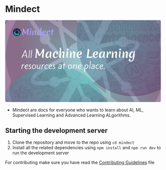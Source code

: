 # Mindect 

![Mindect Image](./public/Banner.png)

- Mindect are docs for everyone who wants to learn about AI, ML, Supervised Learning and Advanced Learning ALgorithms.
<!--  
- add backlins for pages to make the pages go on top with search engines named additioanl resourses, read more at etc.
- add all the exports in the lib file 
- add cn in the components that you have made so it will take the styling
- contribute to navbar to make it visible via props
- show remaining topics when hovered
- shorten the path of @/components/ui to @cui
- add icon for index.mdx, what is machine learning and jupyter notebook
- add a slider instead of radio button along with a box that shows the font size from 1 to 10
- add main file for all 3 mathematics files. 
-->

## Starting the development server
1. Clone the repository and move to the repo using `cd mindect`
2. Install all the related dependencies using `npm install` and `npm run dev` to run the development server


For contributing make sure you have read the [Contributing Guidelines](./.github/contributing.md) file

<!-- 





- arrange pages properly like the neural network model is showing neural network layer, you have to fix it. 

- start a blog where various data scientist, analyst and teachers could colaborate on writing.
- at first can use static pages as it will not require any database, later small database could be used. 


In the future, change the homepage. 
## Issues and Features. 
- not getting images after downloading notebook, package should be downloaded as zip, with image and the notebook
- add scroll to top button and border in between of footer and toc
- make navbar theme to black ( just one theme for the navbar on the homepage)
// Currently the animation is being removed if added fix the things 
- Add background animation for the intro  (same as qu.ai) and the pagedown effect of (grili)
- Loader just for one time or no loader
- remove the theme changer for the main page

Things remaining in completed part 
- Adding jupyter notebook in visualization examples (regression model). 



Important MDX things in this 

// For keys on keyboard
<kbd>Ctrl</kbd>+<kbd>V</kbd> 

// For card and cards 
<Card href="/" title="Download Introductory Module" />
<Cards> </Cards> for multiple cards

// For steps
<Steps>
<Step>
### Clone the repository
```bash
git clone https://github.com/ndom91/sveltekasten
cd sveltekasten
```
</Step>
</Steps>

// For files 
```py title="/apps/web/.env"   // other => bash, sql, py, js, ts etc
DATABASE_URL=postgres://postgres:postgres@database:5432/briefkasten
```

// For tabs
import { Tabs, Tab } from "fumadocs-ui/components/tabs"
<Tabs items={["npm", "pnpm", "yarn"]}>
  <Tab value="npm">
```bash
npm run dev
```
  </Tab>
  <Tab value="pnpm">
```bash
pnpm dev
```
  </Tab>
  <Tab value="yarn">
```bash
yarn run dev
```
  </Tab>
</Tabs>

// Accordian 
import { Accordion, Accordions } from "fumadocs-ui/components/accordion"
<Accordions>
<Accordion title={"Typescript Definition"}>
```ts
/**
 * List of bookmark results
 */
export type Response = {
}[]
```
</Accordion>
</Accordions>

<Callout className="shadow-xs">
  Note: You should have PIP installed on your device
</Callout> for showing note or something 

// With specail icon and heading 

<Callout icon="🚀" type="info" title="Briefkasten v2" className="shadow-xs" >
  We're working on a total rewrite of Briefkasten and plan on releasing this
  `v2` soon. If you want to follow along, get alerted to any updates, or submit
  some feature requests or complaints, please check out this [GitHub Discussion
  thread](https://github.com/ndom91/briefkasten/discussions/65).

The below docs are in preparation for that. If you're looking for the v1 docs, check out the [v1 Docs](https://v1.docs.briefkastenhq.com) link in the nav bar.

**Once v2 is stable, we will wipe the temporary development database active
there now and migrate all data from the current v1 to v2**
</Callout>
-->
